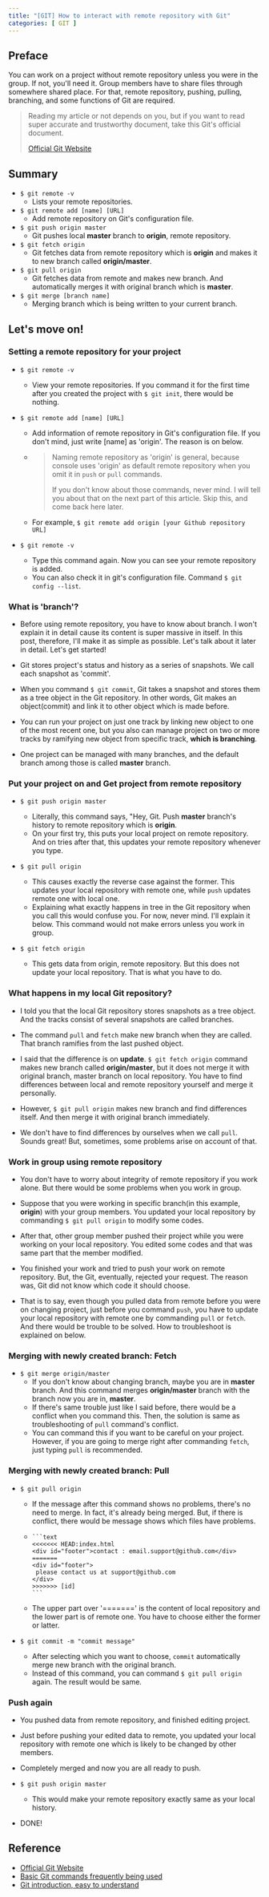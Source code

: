 ```yaml
---
title: "[GIT] How to interact with remote repository with Git"
categories: [ GIT ]
---
```


## Preface

You can work on a project without remote repository unless you were in the group. If not, you'll need it. Group members have to share files through somewhere shared place. For that, remote repository, pushing, pulling, branching, and some functions of Git are required.

> Reading my article or not depends on you, but if you want to read super accurate and trustworthy document, take this Git's official document.
> 
> [Official Git Website](https://git-scm.com/book/en/v2)

## Summary

* `$ git remote -v`
  - Lists your remote repositories.
* `$ git remote add [name] [URL]`
  - Add remote repository on Git's configuration file.
* `$ git push origin master`
  - Git pushes local **master** branch to **origin**, remote repository.
* `$ git fetch origin`
  - Git fetches data from remote repository which is **origin** and makes it to new branch called **origin/master**.
* `$ git pull origin`
  - Git fetches data from remote and makes new branch. And automatically merges it with original branch which is **master**.
* `$ git merge [branch name]`
  - Merging branch which is being written to your current branch.

## Let's move on!

### Setting a remote repository for your project

* `$ git remote -v`
  - View your remote repositories. If you command it for the first time after you created the project with `$ git init`, there would be nothing.
  
* `$ git remote add [name] [URL]`
  - Add information of remote repository in Git's configuration file. If you don't mind, just write [name] as 'origin'. The reason is on below.
  - > Naming remote repository as 'origin' is general, because console uses 'origin' as default remote repository when you omit it in `push` or `pull` commands.  
    >
	> If you don't know about those commands, never mind. I will tell you about that on the next part of this article. Skip this, and come back here later.
  - For example, `$ git remote add origin [your Github repository URL]`
  
* `$ git remote -v`
  - Type this command again. Now you can see your remote repository is added.
  - You can also check it in git's configuration file. Command `$ git config --list`.

### What is 'branch'?

* Before using remote repository, you have to know about branch. I won't explain it in detail cause its content is super massive in itself. In this post, therefore, I'll make it as simple as possible. Let's talk about it later in detail. Let's get started!

* Git stores project's status and history as a series of snapshots. We call each snapshot as 'commit'.

* When you command `$ git commit`, Git takes a snapshot and stores them as a tree object in the Git repository. In other words, Git makes an object(commit) and link it to other object which is made before.

* You can run your project on just one track by linking new object to one of the most recent one, but you also can manage project on two or more tracks by ramifying new object from specific track, **which is branching**.

* One project can be managed with many branches, and the default branch among those is called **master** branch.

### Put your project on and Get project from remote repository

* `$ git push origin master`
  - Literally, this command says, "Hey, Git. Push **master** branch's history to remote repository which is **origin**.
  - On your first try, this puts your local project on remote repository. And on tries after that, this updates your remote repository whenever you type.
  
* `$ git pull origin`
  - This causes exactly the reverse case against the former. This updates your local repository with remote one, while `push` updates remote one with local one.
  - Explaining what exactly happens in tree in the Git repository when you call this would confuse you. For now, never mind. I'll explain it below. This command would not make errors unless you work in group.
  
* `$ git fetch origin`
  - This gets data from origin, remote repository. But this does not update your local repository. That is what you have to do.
  
### What happens in my local Git repository?

* I told you that the local Git repository stores snapshots as a tree object. And the tracks consist of several snapshots are called branches.

* The command `pull` and `fetch` make new branch when they are called. That branch ramifies from the last pushed object.

* I said that the difference is on **update**. `$ git fetch origin` command makes new branch called **origin/master**, but it does not merge it with original branch, master branch on local repository. You have to find differences between local and remote repository yourself and merge it personally.

* However, `$ git pull origin` makes new branch and find differences itself. And then merge it with original branch immediately.

* We don't have to find differences by ourselves when we call `pull`. Sounds great! But, sometimes, some problems arise on account of that.

### Work in group using remote repository

* You don't have to worry about integrity of remote repository if you work alone. But there would be some problems when you work in group.

* Suppose that you were working in specific branch(in this example, **origin**) with your group members. You updated your local repository by commanding `$ git pull origin` to modify some codes.

* After that, other group member pushed their project while you were working on your local repository. You edited some codes and that was same part that the member modified.

* You finished your work and tried to push your work on remote repository. But, the Git, eventually, rejected your request. The reason was, Git did not know which code it should choose.

* That is to say, even though you pulled data from remote before you were on changing project, just before you command `push`, you have to update your local repository with remote one by commanding `pull` or `fetch`. And there would be trouble to be solved. How to troubleshoot is explained on below.

### Merging with newly created branch: Fetch

* `$ git merge origin/master`
  - If you don't know about changing branch, maybe you are in **master** branch. And this command merges **origin/master** branch with the branch now you are in, **master**.
  - If there's same trouble just like I said before, there would be a conflict when you command this. Then, the solution is same as troubleshooting of `pull` command's conflict.
  - You can command this if you want to be careful on your project. However, if you are going to merge right after commanding `fetch`, just typing `pull` is recommended.

### Merging with newly created branch: Pull

* `$ git pull origin`
  - If the message after this command shows no problems, there's no need to merge. In fact, it's already being merged. But, if there is conflict, there would be message shows which files have problems.
  -   
		```text
		<<<<<<< HEAD:index.html
		<div id="footer">contact : email.support@github.com</div>
		=======
		<div id="footer">
		 please contact us at support@github.com
		</div>
		>>>>>>> [id]
		```
  - The upper part over '=======' is the content of local repository and the lower part is of remote one. You have to choose either the former or latter.
  
* `$ git commit -m "commit message"`
  - After selecting which you want to choose, `commit` automatically merge new branch with the original branch.
  - Instead of this command, you can command `$ git pull origin` again. The result would be same.
  
### Push again

* You pushed data from remote repository, and finished editing project.

* Just before pushing your edited data to remote, you updated your local repository with remote one which is likely to be changed by other members.

* Completely merged and now you are all ready to push.

* `$ git push origin master`
  - This would make your remote repository exactly same as your local history.

* DONE!

## Reference

* [Official Git Website](https://git-scm.com/book/en/v2)
* [Basic Git commands frequently being used](https://medium.com/@pks2974/%EC%9E%90%EC%A3%BC-%EC%82%AC%EC%9A%A9%ED%95%98%EB%8A%94-%EA%B8%B0%EC%B4%88-git-%EB%AA%85%EB%A0%B9%EC%96%B4-%EC%A0%95%EB%A6%AC%ED%95%98%EA%B8%B0-533b3689db81)
* [Git introduction, easy to understand](https://backlog.com/git-tutorial/kr/stepup/stepup3_1.html)
























